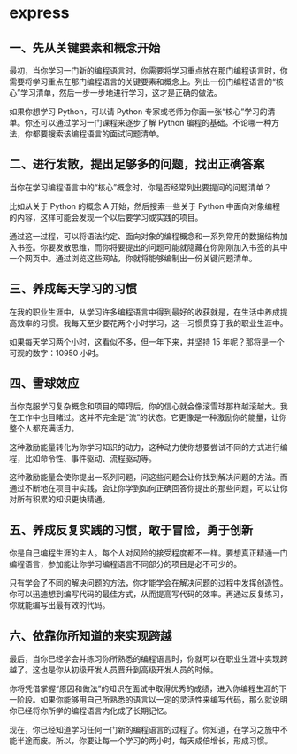 # express

##  一、先从关键要素和概念开始

最初，当你学习一门新的编程语言时，你需要将学习重点放在那门编程语言时，你需要将学习重点在那门编程语言的关键要素和概念上。列出一份门编程语言的“核心”学习清单，然后一步一步地进行学习，这才是正确的做法。

如果你想学习 Python，可以请 Python 专家或老师为你画一张“核心”学习的清单。你还可以通过学习一门课程来逐步了解 Python 编程的基础。不论哪一种方法，你都要搜索该编程语言的面试问题清单。


## 二、进行发散，提出足够多的问题，找出正确答案

当你在学习编程语言中的“核心”概念时，你是否经常列出要提问的问题清单？

比如从关于 Python 的概念 A 开始，然后搜索一些关于 Python 中面向对象编程的内容，这样可能会发现一个以后要学习或实践的项目。

通过这一过程，可以将语法约定、面向对象的编程概念和一系列常用的数据结构加入书签。你要发散思维，而你将要提出的问题可能就隐藏在你刚刚加入书签的其中一个网页中。通过浏览这些网站，你就将能够编制出一份关键问题清单。



## 三、养成每天学习的习惯

在我的职业生涯中，从学习许多编程语言中得到最好的收获就是，在生活中养成提高效率的习惯。我每天至少要花两个小时学习，这一习惯贯穿于我的职业生涯中。

如果每天学习两个小时，这看似不多，但一年下来，并坚持 15 年呢？那将是一个可观的数字：10950 小时。

## 四、雪球效应

当你克服学习复杂概念和项目的障碍后，你的信心就会像滚雪球那样越滚越大。我在工作中也目睹过。这并不完全是“流”的状态。它更像是一种激励你的能量，让你整个人都充满活力。

这种激励能量转化为你学习知识的动力，这种动力使你想要尝试不同的方式进行编程，比如命令性、事件驱动、流程驱动等。

这种激励能量会使你提出一系列问题，问这些问题会让你找到解决问题的方法。而通过不断地在项目中实践，会让你学到如何正确回答你提出的那些问题，可以让你对所有积累的知识更快精通。

## 五、养成反复实践的习惯，敢于冒险，勇于创新

你是自己编程生涯的主人。每个人对风险的接受程度都不一样。要想真正精通一门编程语言，参加能让你学习编程语言不同部分的项目是必不可少的。

只有学会了不同的解决问题的方法，你才能学会在解决问题的过程中发挥创造性。你可以迅速想到编写代码的最佳方式，从而提高写代码的效率。再通过反复练习，你就能编写出最有效的代码。


## 六、依靠你所知道的来实现跨越

最后，当你已经学会并练习你所熟悉的编程语言时，你就可以在职业生涯中实现跨越了。这也是你从初级开发人员晋升到高级开发人员的时候。

你将凭借掌握“原因和做法”的知识在面试中取得优秀的成绩，进入你编程生涯的下一阶段。如果你能够用自己所熟悉的语言以一定的灵活性来编写代码，那么就说明你已经将你所学的编程语言内化成了长期记忆。

现在，你已经知道学习任何一门新的编程语言的过程了。你知道，在学习之旅中不能半途而废。所以，你要让每一个学习的两小时，每天成倍增长，形成习惯。